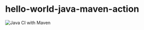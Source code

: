 # hello-world-java-maven-action
![Java CI with Maven](https://github.com/Volminger/hello-world-java-maven-action/workflows/Java%20CI%20with%20Maven/badge.svg)
